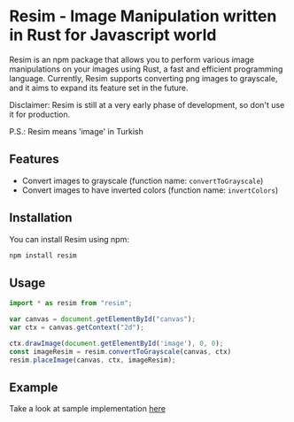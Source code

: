 # Resim - Image Manipulation written in Rust for Javascript world

Resim is an npm package that allows you to perform various image manipulations on your images using Rust, a fast and efficient programming language. Currently, Resim supports converting png images to grayscale, and it aims to expand its feature set in the future.

Disclaimer: Resim is still at a very early phase of development, so don't use it for production.

P.S.: Resim means 'image' in Turkish

## Features

- Convert images to grayscale (function name: `convertToGrayscale`)
- Convert images to have inverted colors (function name: `invertColors`)

## Installation

You can install Resim using npm:

```javascript
npm install resim
```

## Usage
```javascript
import * as resim from "resim";

var canvas = document.getElementById("canvas");
var ctx = canvas.getContext("2d");

ctx.drawImage(document.getElementById('image'), 0, 0);
const imageResim = resim.convertToGrayscale(canvas, ctx)
resim.placeImage(canvas, ctx, imageResim);
```

## Example
Take a look at sample implementation [here](https://github.com/sinansonmez/resim/blob/main/react/index.jsx)